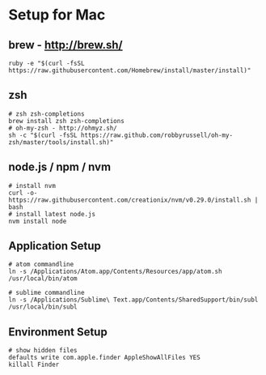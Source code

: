 # Setup for Mac

## brew - http://brew.sh/
```shell
ruby -e "$(curl -fsSL https://raw.githubusercontent.com/Homebrew/install/master/install)"
```

## zsh
```shell
# zsh zsh-completions
brew install zsh zsh-completions
# oh-my-zsh - http://ohmyz.sh/
sh -c "$(curl -fsSL https://raw.github.com/robbyrussell/oh-my-zsh/master/tools/install.sh)"
```

## node.js / npm / nvm
```shell
# install nvm
curl -o- https://raw.githubusercontent.com/creationix/nvm/v0.29.0/install.sh | bash
# install latest node.js
nvm install node
```

## Application Setup
```shell
# atom commandline
ln -s /Applications/Atom.app/Contents/Resources/app/atom.sh /usr/local/bin/atom

# sublime commandline
ln -s /Applications/Sublime\ Text.app/Contents/SharedSupport/bin/subl /usr/local/bin/subl
```

## Environment Setup
```shell
# show hidden files
defaults write com.apple.finder AppleShowAllFiles YES
killall Finder
```
